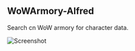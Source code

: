 ## WoWArmory-Alfred

Search cn WoW armory for character data.


![Screenshot](../master/screenshot.png?raw=true)